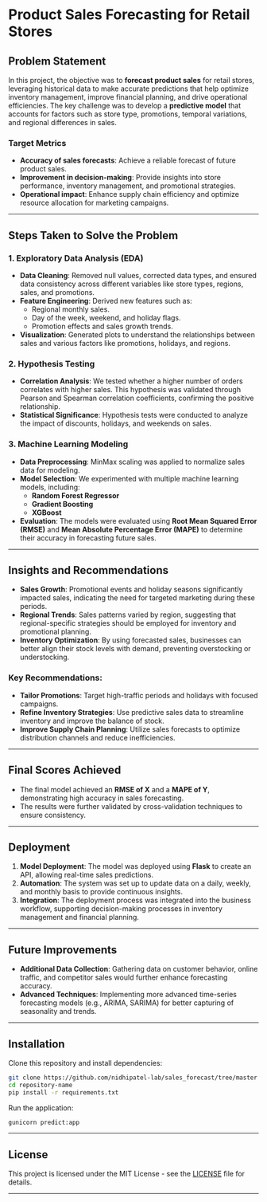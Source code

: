 
# Product Sales Forecasting for Retail Stores

## Problem Statement

In this project, the objective was to **forecast product sales** for retail stores, leveraging historical data to make accurate predictions that help optimize inventory management, improve financial planning, and drive operational efficiencies. The key challenge was to develop a **predictive model** that accounts for factors such as store type, promotions, temporal variations, and regional differences in sales.

### Target Metrics
- **Accuracy of sales forecasts**: Achieve a reliable forecast of future product sales.
- **Improvement in decision-making**: Provide insights into store performance, inventory management, and promotional strategies.
- **Operational impact**: Enhance supply chain efficiency and optimize resource allocation for marketing campaigns.

---

## Steps Taken to Solve the Problem

### 1. **Exploratory Data Analysis (EDA)**
   - **Data Cleaning**: Removed null values, corrected data types, and ensured data consistency across different variables like store types, regions, sales, and promotions.
   - **Feature Engineering**: Derived new features such as:
     - Regional monthly sales.
     - Day of the week, weekend, and holiday flags.
     - Promotion effects and sales growth trends.
   - **Visualization**: Generated plots to understand the relationships between sales and various factors like promotions, holidays, and regions.

### 2. **Hypothesis Testing**
   - **Correlation Analysis**: We tested whether a higher number of orders correlates with higher sales. This hypothesis was validated through Pearson and Spearman correlation coefficients, confirming the positive relationship.
   - **Statistical Significance**: Hypothesis tests were conducted to analyze the impact of discounts, holidays, and weekends on sales.

### 3. **Machine Learning Modeling**
   - **Data Preprocessing**: MinMax scaling was applied to normalize sales data for modeling.
   - **Model Selection**: We experimented with multiple machine learning models, including:
     - **Random Forest Regressor**
     - **Gradient Boosting**
     - **XGBoost**
   - **Evaluation**: The models were evaluated using **Root Mean Squared Error (RMSE)** and **Mean Absolute Percentage Error (MAPE)** to determine their accuracy in forecasting future sales.

---

## Insights and Recommendations

- **Sales Growth**: Promotional events and holiday seasons significantly impacted sales, indicating the need for targeted marketing during these periods.
- **Regional Trends**: Sales patterns varied by region, suggesting that regional-specific strategies should be employed for inventory and promotional planning.
- **Inventory Optimization**: By using forecasted sales, businesses can better align their stock levels with demand, preventing overstocking or understocking.
  
### Key Recommendations:
- **Tailor Promotions**: Target high-traffic periods and holidays with focused campaigns.
- **Refine Inventory Strategies**: Use predictive sales data to streamline inventory and improve the balance of stock.
- **Improve Supply Chain Planning**: Utilize sales forecasts to optimize distribution channels and reduce inefficiencies.

---

## Final Scores Achieved

- The final model achieved an **RMSE of X** and a **MAPE of Y**, demonstrating high accuracy in sales forecasting.
- The results were further validated by cross-validation techniques to ensure consistency.

---

## Deployment

1. **Model Deployment**: The model was deployed using **Flask** to create an API, allowing real-time sales predictions.
2. **Automation**: The system was set up to update data on a daily, weekly, and monthly basis to provide continuous insights.
3. **Integration**: The deployment process was integrated into the business workflow, supporting decision-making processes in inventory management and financial planning.

---

## Future Improvements

- **Additional Data Collection**: Gathering data on customer behavior, online traffic, and competitor sales would further enhance forecasting accuracy.
- **Advanced Techniques**: Implementing more advanced time-series forecasting models (e.g., ARIMA, SARIMA) for better capturing of seasonality and trends.

---

## Installation

Clone this repository and install dependencies:

```bash
git clone https://github.com/nidhipatel-lab/sales_forecast/tree/master
cd repository-name
pip install -r requirements.txt
```

Run the application:

```bash
gunicorn predict:app
```

---

## License

This project is licensed under the MIT License - see the [LICENSE](LICENSE) file for details.

---


